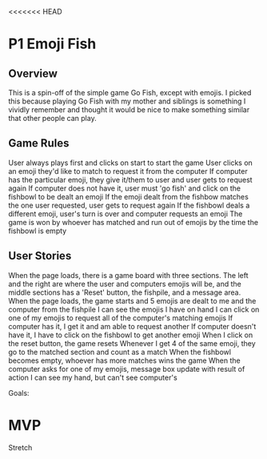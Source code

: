 <<<<<<< HEAD
# P1 Emoji Fish

## Overview
This is a spin-off of the simple game Go Fish, except with emojis. I picked this because playing Go Fish with my mother and siblings is something I vividly remember and thought it would be nice to make something similar that other people can play.

## Game Rules
User always plays first and clicks on start to start the game
User clicks on an emoji they'd like to match to request it from the computer
If computer has the particular emoji, they give it/them to user and user gets to request again
If computer does not have it, user must 'go fish' and click on the fishbowl to be dealt an emoji
If the emoji dealt from the fishbow matches the one user requested, user gets to request again
If the fishbowl deals a different emoji, user's turn is over and computer requests an emoji
The game is won by whoever has matched and run out of emojis by the time the fishbowl is empty


## User Stories
When the page loads, there is a game board with three sections. The left and the right are where the user and computers emojis will be, and the middle sections has a 'Reset' button, the fishpile, and a message area.
When the page loads, the game starts and 5 emojis are dealt to me and the computer from the fishpile
I can see the emojis I have on hand
I can click on one of my emojis to request all of the computer's matching emojis
If computer has it, I get it and am able to request another
If computer doesn't have it, I have to click on the fishbowl to get another emoji
When I click on the reset button, the game resets
Whenever I get 4 of the same emoji, they go to the matched section and count as a match
When the fishbowl becomes empty, whoever has more matches wins the game
When the computer asks for one of my emojis, message box update with result of action
I can see my hand, but can't see computer's

Goals:

MVP
===================================================================================
Stretch